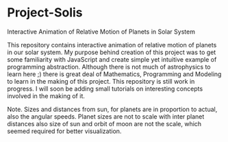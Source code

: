 # Project-Solis
Interactive Animation of Relative Motion of Planets in Solar System

This repository contains interactive animation of relative motion of planets in our solar system. My purpose behind creation of this project was to get some familiarity with JavaScript and create simple yet intuitive example of programming abstraction.
Although there is not much of astrophysics to learn here ;) there is great deal of Mathematics, Programming and Modeling to learn in the making of this project.
This repository is still work in progress. I will soon be adding small tutorials on interesting concepts involved in the making of it.

Note. 
Sizes and distances from sun, for planets are in proportion to actual, also the angular speeds.
Planet sizes are not to scale with inter planet distances also size of sun and orbit of moon are not the scale, which seemed required for better visualization.
